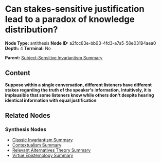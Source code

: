 # Can stakes-sensitive justification lead to a paradox of knowledge distribution?

**Node Type:** antithesis
**Node ID:** a2fcc83e-bb93-4fd3-a7a5-58e03194aea0
**Depth:** 4
**Terminal:** No

**Parent:** [Subject-Sensitive Invariantism Summary](subject-sensitive-invariantism-summary-synthesis-a2d46874-2e0c-47e1-a79d-ed7638d86a76.md)

## Content

**Suppose within a single conversation, different listeners have different stakes regarding the truth of the speaker's information**, **Intuitively, it is implausible that some listeners know while others don't despite hearing identical information with equal justification**

## Related Nodes

### Synthesis Nodes

- [Classic Invariantism Summary](classic-invariantism-summary-synthesis-2a69c723-6d9f-4315-9c36-9053fa1bdbee.md)
- [Contextualism Summary](contextualism-summary-synthesis-5f09c8fb-b825-4198-8364-353eccc7bd2e.md)
- [Relevant Alternatives Theory Summary](relevant-alternatives-theory-summary-synthesis-994ebcb7-9f80-4d0c-9d46-3cfbf04e49ae.md)
- [Virtue Epistemology Summary](virtue-epistemology-summary-synthesis-73891cf2-adcf-488e-be99-f803ca172643.md)
